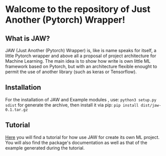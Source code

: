 # Walcome to the repository of Just Another (Pytorch) Wrapper!

## What is JAW?

JAW (Just Another (Pytorch) Wrapper) is, like is name speaks for itself, a little Pytorch wrapper and above all a proposal of project architecture for Machine Learning. The main idea is to show how write is own little ML framework based on Pytorch, but with an architecture flexible enought to permit the use of another library (such as keras or Tensorflow).

## Installation

For the installation of JAW and Example modules , use:
```python3 setup.py sdist```
for generate the archive, then install it via pip:
```pip install dist/jaw-0.1.tar.gz```

## Tutorial

[Here](https://yvregon.github.io/JAW/) you will find a tutorial for how use JAW for create its own ML project. You will also find the package's documentation as well as that of the example generated during the tutorial.
